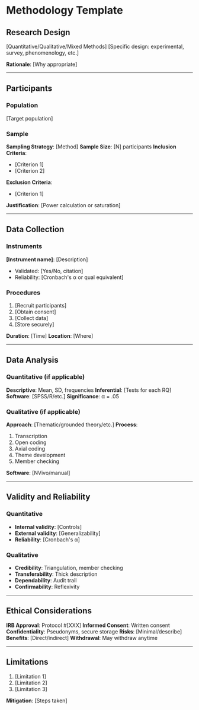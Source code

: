 # Methodology Template

## Research Design
[Quantitative/Qualitative/Mixed Methods]
[Specific design: experimental, survey, phenomenology, etc.]

**Rationale**: [Why appropriate]

---

## Participants

### Population
[Target population]

### Sample
**Sampling Strategy**: [Method]
**Sample Size**: [N] participants
**Inclusion Criteria**:
- [Criterion 1]
- [Criterion 2]

**Exclusion Criteria**:
- [Criterion 1]

**Justification**: [Power calculation or saturation]

---

## Data Collection

### Instruments
**[Instrument name]**: [Description]
- Validated: [Yes/No, citation]
- Reliability: [Cronbach's α or qual equivalent]

### Procedures
1. [Recruit participants]
2. [Obtain consent]
3. [Collect data]
4. [Store securely]

**Duration**: [Time]
**Location**: [Where]

---

## Data Analysis

### Quantitative (if applicable)
**Descriptive**: Mean, SD, frequencies
**Inferential**: [Tests for each RQ]
**Software**: [SPSS/R/etc.]
**Significance**: α = .05

### Qualitative (if applicable)
**Approach**: [Thematic/grounded theory/etc.]
**Process**:
1. Transcription
2. Open coding
3. Axial coding
4. Theme development
5. Member checking

**Software**: [NVivo/manual]

---

## Validity and Reliability

### Quantitative
- **Internal validity**: [Controls]
- **External validity**: [Generalizability]
- **Reliability**: [Cronbach's α]

### Qualitative
- **Credibility**: Triangulation, member checking
- **Transferability**: Thick description
- **Dependability**: Audit trail
- **Confirmability**: Reflexivity

---

## Ethical Considerations

**IRB Approval**: Protocol #[XXX]
**Informed Consent**: Written consent
**Confidentiality**: Pseudonyms, secure storage
**Risks**: [Minimal/describe]
**Benefits**: [Direct/indirect]
**Withdrawal**: May withdraw anytime

---

## Limitations

1. [Limitation 1]
2. [Limitation 2]
3. [Limitation 3]

**Mitigation**: [Steps taken]

